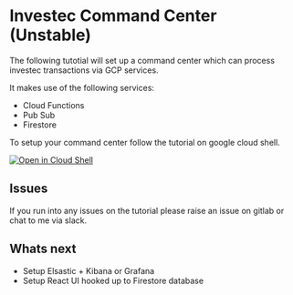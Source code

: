 # Investec Command Center (Unstable)

The following tutotial will set up a command center which can process investec transactions via GCP services.

It makes use of the following services:
* Cloud Functions
* Pub Sub
* Firestore

To setup your command center follow the tutorial on google cloud shell. 

[![Open in Cloud Shell](https://gstatic.com/cloudssh/images/open-btn.svg)](https://ssh.cloud.google.com/cloudshell/editor?cloudshell_git_repo=https%3A%2F%2Fgithub.com%2Fbezchristo%2Finvestec-oracle.git&cloudshell_print=cloud-shell-readme.txt&cloudshell_open_in_editor=main.tf&cloudshell_tutorial=tutorial.md&hl=en_GB&fromcloudshell=true&shellonly=false#id=I0_1588005425124&_gfid=I0_1588005425124&parent=https:%2F%2Fconsole.cloud.google.com&pfname=&rpctoken=25784239)

## Issues
If you run into any issues on the tutorial please raise an issue on gitlab or chat to me via slack.

## Whats next
* Setup Elsastic + Kibana or Grafana
* Setup React UI hooked up to Firestore database